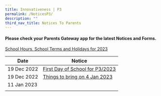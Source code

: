 ```yaml
---
title: Innovativeness | P3
permalink: /NoticesP3/
description: ""
third_nav_title: Notices To Parents
---
```

#### Please check your **Parents Gateway** app for the latest Notices and Forms.

[School Hours, School Terms and Holidays for 2023](/files/Letter%20to%20parents/007%20School%20Hours,%20School%20Terms%20and%20Holidays%20for%202023.pdf)


| Date | Notice |
| --- | ----- |
|  19 Dec 2022   |   [First Day of School for P3/2023](/files/Letter%20to%20parents/003%20For%20P3%20first%20day%20of%20school.pdf)   |
|  19 Dec 2022   |   [Things to bring on 4 Jan 2023](/files/Letter%20to%20parents/P2-P6%20Things%20to%20bring%202023.pdf)   |
|  11 Jan 2023   |      |
|     |      |